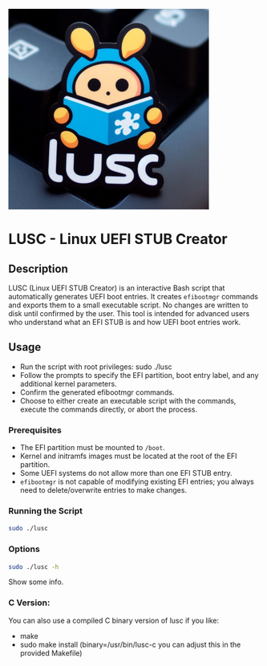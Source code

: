 <img src="lusc.jpeg" alt="logo"></img>
# LUSC - Linux UEFI STUB Creator

## Description

LUSC (Linux UEFI STUB Creator) is an interactive Bash script that automatically generates UEFI boot entries. It creates `efibootmgr` commands and exports them to a small executable script. No changes are written to disk until confirmed by the user. This tool is intended for advanced users who understand what an EFI STUB is and how UEFI boot entries work.

## Usage

- Run the script with root privileges: sudo ./lusc
- Follow the prompts to specify the EFI partition, boot entry label, and any additional kernel parameters.
- Confirm the generated efibootmgr commands.
- Choose to either create an executable script with the commands, execute the commands directly, or abort the process.

### Prerequisites
- The EFI partition must be mounted to `/boot`.
- Kernel and initramfs images must be located at the root of the EFI partition.
- Some UEFI systems do not allow more than one EFI STUB entry.
- `efibootmgr` is not capable of modifying existing EFI entries; you always need to delete/overwrite entries to make changes.

### Running the Script
```bash
sudo ./lusc
```

### Options
```bash
sudo ./lusc -h
```
Show some info.

### C Version:
You can also use a compiled C binary version of lusc if you like:
- make
- sudo make install (binary=/usr/bin/lusc-c you can adjust this in the provided Makefile)


